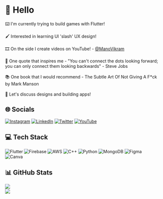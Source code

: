 # 👋 Hello
⌨️ I'm currently trying to build games with Flutter!</br></br>
🖌️ Interested in learning UI 'slash' UX design!</br></br>
🎞️ On the side I create videos on YouTube! - [@ManoVikram](https://youtube.com/ManoVikram/)</br></br>
💬 One quote that inspires me - "You can't connect the dots looking forward; you can only connect them looking backwards" - Steve Jobs</br></br>
📚 One book that I would recommend - The Subtle Art Of Not Giving A F*ck by Mark Manson</br></br>
🎤 Let's discuss designs and building apps!</br>

## 🌐 Socials
[![Instagram](https://img.shields.io/badge/Instagram-%23E4405F.svg?logo=Instagram&logoColor=white)](https://instagram.com/themanovik18) [![LinkedIn](https://img.shields.io/badge/LinkedIn-%230077B5.svg?logo=linkedin&logoColor=white)](https://linkedin.com/in/mano-vikram-1398a11b6) [![Twitter](https://img.shields.io/badge/Twitter-%231DA1F2.svg?logo=Twitter&logoColor=white)](https://twitter.com/ManoVik18) [![YouTube](https://img.shields.io/badge/YouTube-%23FF0000.svg?logo=YouTube&logoColor=white)](https://youtube.com/c/ManoVikram) 

## 💻 Tech Stack
![Flutter](https://img.shields.io/badge/Flutter-%2302569B.svg?style=for-the-badge&logo=Flutter&logoColor=white) ![Firebase](https://img.shields.io/badge/firebase-%23039BE5.svg?style=for-the-badge&logo=firebase) ![AWS](https://img.shields.io/badge/AWS-%23FF9900.svg?style=for-the-badge&logo=amazon-aws&logoColor=white) ![C++](https://img.shields.io/badge/c++-%2300599C.svg?style=for-the-badge&logo=c%2B%2B&logoColor=white) ![Python](https://img.shields.io/badge/python-3670A0?style=for-the-badge&logo=python&logoColor=ffdd54) ![MongoDB](https://img.shields.io/badge/MongoDB-%234ea94b.svg?style=for-the-badge&logo=mongodb&logoColor=white) 	![Figma](https://img.shields.io/badge/figma-%23F24E1E.svg?style=for-the-badge&logo=figma&logoColor=white) ![Canva](https://img.shields.io/badge/Canva-%2300C4CC.svg?style=for-the-badge&logo=Canva&logoColor=white)

## 📊 GitHub Stats
![](https://github-readme-stats.vercel.app/api?username=ManoVikram&theme=nightowl&hide_border=false&include_all_commits=false&count_private=false)<br/>
![](https://github-readme-streak-stats.herokuapp.com/?user=ManoVikram&theme=nightowl&hide_border=false)<br/>
